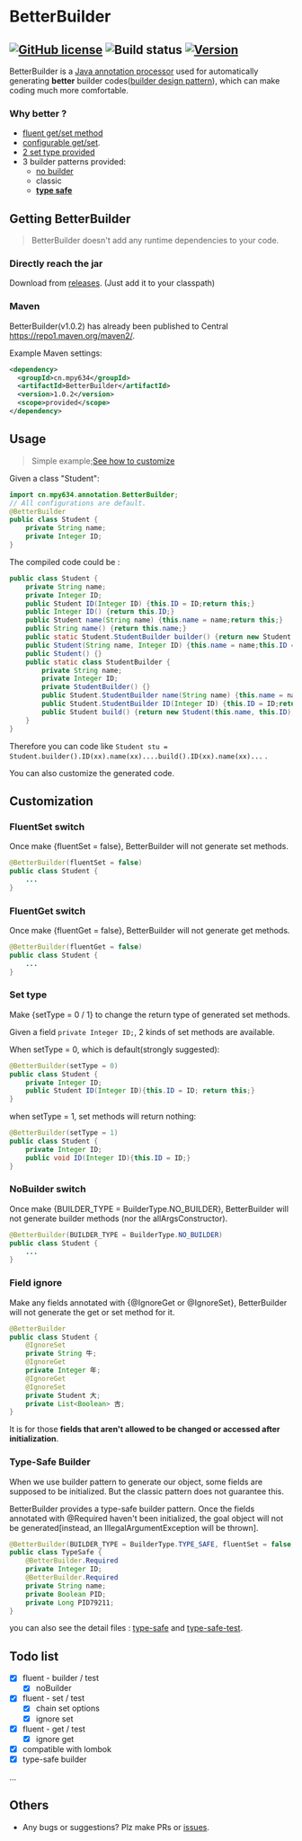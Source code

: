 # BetterBuilder

[![GitHub license](https://img.shields.io/github/license/LEODPEN/BetterBuilder)](https://github.com/LEODPEN/BetterBuilder/blob/main/LICENSE) 
![Build status](https://img.shields.io/badge/build-passing-brightgreen)
[![Version](https://img.shields.io/badge/version-1.0.2-orange)](https://github.com/LEODPEN/BetterBuilder/releases)
---
BetterBuilder is a [Java annotation processor](https://docs.oracle.com/javase/8/docs/api/javax/annotation/processing/Processor.html) used for
automatically generating **better** builder codes([builder design pattern](https://en.wikipedia.org/wiki/Builder_pattern#Java)), 
which can make coding much more comfortable.

### Why better ?

+ [fluent get/set method](#fluentSet-switch)
+ [configurable get/set](#field-ignore).
+ [2 set type provided](#set-type)
+ 3 builder patterns provided:
    + [no builder](#nobuilder-switch)
    + classic
    + [**type safe**](#type-safe-builder)


## Getting BetterBuilder

> BetterBuilder doesn't add any runtime dependencies to your code.

### Directly reach the jar

Download from [releases](https://github.com/LEODPEN/betterBuilder/releases).
(Just add it to your classpath)
### Maven

BetterBuilder(v1.0.2) has already been published to Central https://repo1.maven.org/maven2/.

Example Maven settings:

```xml
<dependency>
  <groupId>cn.mpy634</groupId>
  <artifactId>BetterBuilder</artifactId>
  <version>1.0.2</version>
  <scope>provided</scope>
</dependency>
```

## Usage

> Simple example;[See how to customize](#customization)
 
Given a class "Student":

```java
import cn.mpy634.annotation.BetterBuilder;
// All configurations are default.
@BetterBuilder
public class Student {
    private String name;
    private Integer ID;
}
```
The compiled code could be :
```java
public class Student {
    private String name;
    private Integer ID;
    public Student ID(Integer ID) {this.ID = ID;return this;}
    public Integer ID() {return this.ID;}
    public Student name(String name) {this.name = name;return this;}
    public String name() {return this.name;}
    public static Student.StudentBuilder builder() {return new Student.StudentBuilder();}
    public Student(String name, Integer ID) {this.name = name;this.ID = ID;}
    public Student() {}
    public static class StudentBuilder {
        private String name;
        private Integer ID;
        private StudentBuilder() {}
        public Student.StudentBuilder name(String name) {this.name = name;return this;}
        public Student.StudentBuilder ID(Integer ID) {this.ID = ID;return this;}
        public Student build() {return new Student(this.name, this.ID);}
    }
}
```
Therefore you can code like `Student stu = Student.builder().ID(xx).name(xx)....build().ID(xx).name(xx)...` .

You can also customize the generated code.
 
## Customization

### FluentSet switch

Once make {fluentSet = false}, BetterBuilder will not generate set methods.
```java
@BetterBuilder(fluentSet = false)
public class Student {
    ...
}
```

### FluentGet switch

Once make {fluentGet = false}, BetterBuilder will not generate get methods.
```java
@BetterBuilder(fluentGet = false)
public class Student {
    ...
}
```

### Set type

Make {setType = 0 / 1} to change the return type of generated set methods.

Given a field `private Integer ID;`, 2 kinds of set methods are available.

When setType = 0, which is default(strongly suggested):
```java
@BetterBuilder(setType = 0)
public class Student {
    private Integer ID;
    public Student ID(Integer ID){this.ID = ID; return this;}
}
```
when setType = 1, set methods will return nothing:
```java
@BetterBuilder(setType = 1)
public class Student {
    private Integer ID;
    public void ID(Integer ID){this.ID = ID;}
}
```

### NoBuilder switch

Once make {BUILDER_TYPE = BuilderType.NO_BUILDER}, BetterBuilder will not generate builder methods (nor the allArgsConstructor).
```java
@BetterBuilder(BUILDER_TYPE = BuilderType.NO_BUILDER)
public class Student {
    ...
}
```

### Field ignore

Make any fields annotated with {@IgnoreGet or @IgnoreSet}, BetterBuilder will
not generate the get or set method for it.
```java
@BetterBuilder
public class Student {
    @IgnoreSet
    private String 牛;
    @IgnoreGet
    private Integer 年;
    @IgnoreGet
    @IgnoreSet
    private Student 大;
    private List<Boolean> 吉;
}
```
It is for those **fields that aren't allowed to be changed or accessed after 
initialization**.

### Type-Safe Builder

When we use builder pattern to generate our object, some fields are supposed to be
initialized. But the classic pattern does not guarantee this.

BetterBuilder provides a type-safe builder pattern. Once the fields annotated with
@Required haven't been initialized, the goal object will not be generated[instead, an IllegalArgumentException will be thrown].

```java
@BetterBuilder(BUILDER_TYPE = BuilderType.TYPE_SAFE, fluentSet = false, fluentGet = true)
public class TypeSafe {
    @BetterBuilder.Required
    private Integer ID;
    @BetterBuilder.Required
    private String name;
    private Boolean PID;
    private Long PID79211;
}
```
you can also see the detail files : 
[type-safe](https://github.com/LEODPEN/BetterBuilder/blob/main/testModule/src/main/java/TypeSafe.java) and  [type-safe-test](https://github.com/LEODPEN/BetterBuilder/blob/main/testModule/src/test/java/TypeSafeTest.java).

## Todo list

- [x] fluent - builder / test
    - [x] noBuilder
- [x] fluent - set / test
    - [x] chain set options
    - [x] ignore set
- [x] fluent - get / test
    - [x] ignore get
- [x] compatible with lombok
- [x] type-safe builder

...

## Others

+ Any bugs or suggestions? Plz make PRs or [issues](https://github.com/LEODPEN/BetterBuilder/issues).
